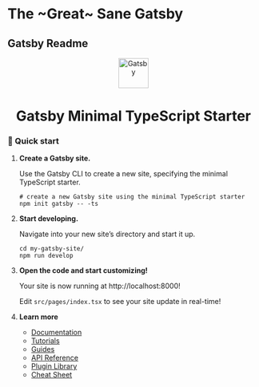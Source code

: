 # The ~Great~ Sane Gatsby

## Gatsby Readme

<p align="center">
  <a href="https://www.gatsbyjs.com/?utm_source=starter&utm_medium=readme&utm_campaign=minimal-starter-ts">
    <img alt="Gatsby" src="https://www.gatsbyjs.com/Gatsby-Monogram.svg" width="60" />
  </a>
</p>
<h1 align="center">
  Gatsby Minimal TypeScript Starter
</h1>

### 🚀 Quick start

1.  **Create a Gatsby site.**

    Use the Gatsby CLI to create a new site, specifying the minimal TypeScript starter.

    ```shell
    # create a new Gatsby site using the minimal TypeScript starter
    npm init gatsby -- -ts
    ```

2.  **Start developing.**

    Navigate into your new site’s directory and start it up.

    ```shell
    cd my-gatsby-site/
    npm run develop
    ```

3.  **Open the code and start customizing!**

    Your site is now running at http://localhost:8000!

    Edit `src/pages/index.tsx` to see your site update in real-time!

4.  **Learn more**

    - [Documentation](https://www.gatsbyjs.com/docs/?utm_source=starter&utm_medium=readme&utm_campaign=minimal-starter-ts)
    - [Tutorials](https://www.gatsbyjs.com/docs/tutorial/?utm_source=starter&utm_medium=readme&utm_campaign=minimal-starter-ts)
    - [Guides](https://www.gatsbyjs.com/docs/how-to/?utm_source=starter&utm_medium=readme&utm_campaign=minimal-starter-ts)
    - [API Reference](https://www.gatsbyjs.com/docs/api-reference/?utm_source=starter&utm_medium=readme&utm_campaign=minimal-starter-ts)
    - [Plugin Library](https://www.gatsbyjs.com/plugins?utm_source=starter&utm_medium=readme&utm_campaign=minimal-starter-ts)
    - [Cheat Sheet](https://www.gatsbyjs.com/docs/cheat-sheet/?utm_source=starter&utm_medium=readme&utm_campaign=minimal-starter-ts)
